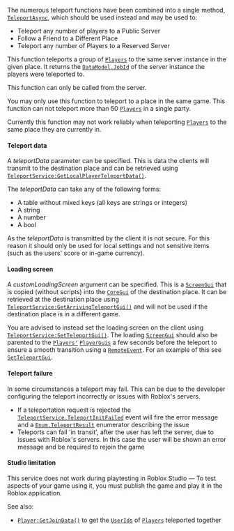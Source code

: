 The numerous teleport functions have been combined into a single method,
[`TeleportAsync`](https://create.roblox.com/docs/reference/engine/classes/TeleportService#TeleportAsync), which should be
used instead and may be used to:

- Teleport any number of players to a Public Server
- Follow a Friend to a Different Place
- Teleport any number of Players to a Reserved Server

This function teleports a group of [`Players`](https://create.roblox.com/docs/reference/engine/classes/Player) to the same
server instance in the given place. It returns the [`DataModel.JobId`](https://create.roblox.com/docs/reference/engine/classes/DataModel#JobId)
of the server instance the players were teleported to.

This function can only be called from the server.

You may only use this function to teleport to a place in the same game.
This function can not teleport more than 50 [`Players`](https://create.roblox.com/docs/reference/engine/classes/Player) in a
single party.

Currently this function may not work reliably when teleporting
[`Players`](https://create.roblox.com/docs/reference/engine/classes/Player) to the same place they are currently in.
#### Teleport data

A *teleportData* parameter can be specified. This is data the clients will
transmit to the destination place and can be retrieved using
[`TeleportService:GetLocalPlayerTeleportData()`](https://create.roblox.com/docs/reference/engine/classes/TeleportService#GetLocalPlayerTeleportData).

The *teleportData* can take any of the following forms:

- A table without mixed keys (all keys are strings or integers)
- A string
- A number
- A bool

As the *teleportData* is transmitted by the client it is not secure. For
this reason it should only be used for local settings and not sensitive
items (such as the users' score or in-game currency).
#### Loading screen

A *customLoadingScreen* argument can be specified. This is a
[`ScreenGui`](https://create.roblox.com/docs/reference/engine/classes/ScreenGui) that is copied (without scripts) into the
[`CoreGui`](https://create.roblox.com/docs/reference/engine/classes/CoreGui) of the destination place. It can be retrieved at the
destination place using [`TeleportService:GetArrivingTeleportGui()`](https://create.roblox.com/docs/reference/engine/classes/TeleportService#GetArrivingTeleportGui)
and will not be used if the destination place is in a different game.

You are advised to instead set the loading screen on the client using
[`TeleportService:SetTeleportGui()`](https://create.roblox.com/docs/reference/engine/classes/TeleportService#SetTeleportGui). The loading [`ScreenGui`](https://create.roblox.com/docs/reference/engine/classes/ScreenGui)
should also be parented to the [`Players'`](https://create.roblox.com/docs/reference/engine/classes/Player)
[`PlayerGuis`](https://create.roblox.com/docs/reference/engine/classes/PlayerGui) a few seconds before the teleport to ensure a
smooth transition using a [`RemoteEvent`](https://create.roblox.com/docs/reference/engine/classes/RemoteEvent). For an example of this see
[`SetTeleportGui`](https://create.roblox.com/docs/reference/engine/classes/TeleportService#SetTeleportGui).
#### Teleport failure

In some circumstances a teleport may fail. This can be due to the
developer configuring the teleport incorrectly or issues with Roblox's
servers.

- If a teleportation request is rejected the
[`TeleportService.TeleportInitFailed`](https://create.roblox.com/docs/reference/engine/classes/TeleportService#TeleportInitFailed) event will fire the error
message and a [`Enum.TeleportResult`](https://create.roblox.com/docs/reference/engine/enums/TeleportResult) enumerator describing the issue
- Teleports can fail 'in transit', after the user has left the server, due
to issues with Roblox's servers. In this case the user will be shown an
error message and be required to rejoin the game

#### Studio limitation

This service does not work during playtesting in Roblox Studio — To
test aspects of your game using it, you must publish the game and play it
in the Roblox application.

See also:

- [`Player:GetJoinData()`](https://create.roblox.com/docs/reference/engine/classes/Player#GetJoinData) to get the [`UserIds`](https://create.roblox.com/docs/reference/engine/classes/Player#UserId) of
[`Players`](https://create.roblox.com/docs/reference/engine/classes/Player) teleported together